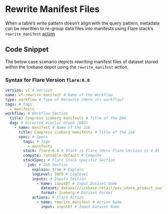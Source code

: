 # Rewrite Manifest Files


When a table’s write pattern doesn’t align with the query pattern, metadata can be rewritten to re-group data files into manifests using Flare stack’s `rewrite_manifest` [action](/resources/stacks/flare/configurations/#rewrite_manifest)

## Code Snippet

The below case scenario depicts rewriting manifest files of dataset stored within the Icebase depot using the `rewrite_manifest` action. 

### **Syntax for Flare Version `flare:6.0`**

```yaml
version: v1 # Version
name: wf-rewrite-manifest # Name of the Workflow
type: workflow # Type of Resource (Here its workflow)
tags: # Tags 
  - manifests
workflow: # Workflow Section
  title: Compress iceberg manifests # Title of the DAG
  dag: # Directed Acyclic Graph (DAG)
    - name: manifest # Name of the Job
      title: Compress iceberg manifests # Title of the Job
      spec: # Specs
        tags: # Tags
          - manifests
        stack: flare:6.0 # Stack is Flare (Here Flare Version is 4.0)
        compute: runnable-default # Compute
        stackSpec: # Flare Stack specific Section
          job: # Job Section
            explain: true # Explain
            logLevel: INFO # Loglevel
            inputs: # Inputs Section
              - name: inputDf # Input Dataset Name
                dataset: dataos://icebase:retail/pos_store_product_cust?acl=rw # Input UDL
                format: Iceberg # Dataset Format
            actions: # Flare Action
              - name: rewrite_manifest # Action Name
                input: inputDf # Input Dataset Name
```
